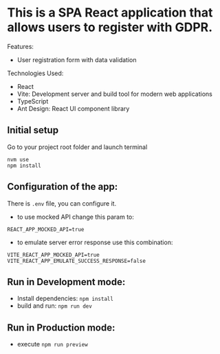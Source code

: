 # This is a SPA React application that allows users to register with GDPR.

Features:

- User registration form with data validation

Technologies Used:

- React
- Vite: Development server and build tool for modern web applications
- TypeScript
- Ant Design: React UI component library

## Initial setup

Go to your project root folder and launch terminal

```
nvm use
npm install
```

## Configuration of the app:

There is `.env` file, you can configure it.

- to use mocked API change this param to:

```
REACT_APP_MOCKED_API=true
```

- to emulate server error response use this combination:

```
VITE_REACT_APP_MOCKED_API=true
VITE_REACT_APP_EMULATE_SUCCESS_RESPONSE=false
```

## Run in Development mode:

- Install dependencies: `npm install`
- build and run: `npm run dev`

## Run in Production mode:

- execute `npm run preview`
